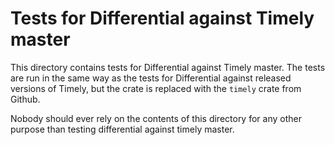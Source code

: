 # Tests for Differential against Timely master

This directory contains tests for Differential against Timely master. The tests are run in the same way as the tests
for Differential against released versions of Timely, but the crate is replaced with the `timely` crate from Github.

Nobody should ever rely on the contents of this directory for any other purpose than testing differential
against timely master.
